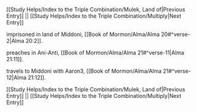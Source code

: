 [[Study Helps/Index to the Triple Combination/Mulek, Land of|Previous Entry]]  ||  [[Study Helps/Index to the Triple Combination/Multiply|Next Entry]]

 imprisoned in land of Middoni, [[Book of Mormon/Alma/Alma 20#^verse-2|Alma 20:2]].

 preaches in Ani-Anti, [[Book of Mormon/Alma/Alma 21#^verse-11|Alma 21:11]].

 travels to Middoni with Aaron3, [[Book of Mormon/Alma/Alma 21#^verse-12|Alma 21:12]].

[[Study Helps/Index to the Triple Combination/Mulek, Land of|Previous Entry]]  ||  [[Study Helps/Index to the Triple Combination/Multiply|Next Entry]]